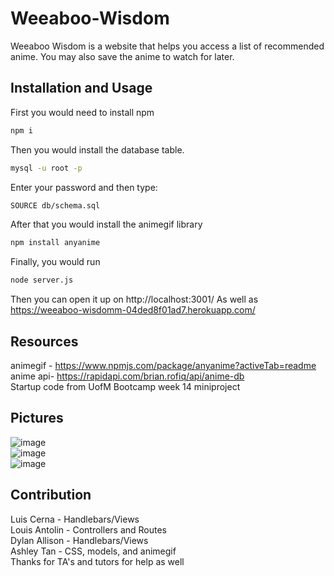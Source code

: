 # Weeaboo-Wisdom

Weeaboo Wisdom is a website that helps you access a list of recommended anime. You may also save the anime to watch for later. 

## Installation and Usage
First you would need to install npm
```bash
npm i
```

Then you would install the database table.

```bash
mysql -u root -p 
```

Enter your password and then type:
```bash
SOURCE db/schema.sql
```
After that you would install the animegif library
```bash
npm install anyanime
```

Finally, you would run 
```bash
node server.js
```
Then you can open it up on http://localhost:3001/
As well as https://weeaboo-wisdomm-04ded8f01ad7.herokuapp.com/

## Resources
animegif - https://www.npmjs.com/package/anyanime?activeTab=readme <br>
anime api- https://rapidapi.com/brian.rofiq/api/anime-db <br>
Startup code from UofM Bootcamp week 14 miniproject 


## Pictures
![image](https://github.com/atan39/Weeaboo-Wisdom/assets/126987766/ac6fd15e-06f4-4070-b0ae-e90beada1c5f) <br>
![image](https://github.com/atan39/Weeaboo-Wisdom/assets/126987766/9e8efd93-8d77-4a49-9a30-bba403f12c4c) <br>
![image](https://github.com/atan39/Weeaboo-Wisdom/assets/126987766/99cf709d-2457-4ba1-a717-19bdc96238b4)


## Contribution 
Luis Cerna - Handlebars/Views <br>
Louis Antolin - Controllers and Routes <br>
Dylan Allison - Handlebars/Views <br>
Ashley Tan - CSS, models, and animegif <br>
Thanks for TA's and tutors for help as well
